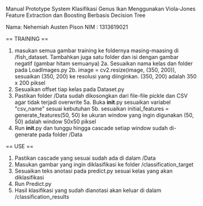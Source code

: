 Manual Prototype System Klasifikasi Genus Ikan Menggunakan 
Viola-Jones Feature Extraction dan Boosting Berbasis Decision Tree

Nama: Nehemiah Austen Pison
NIM	: 1313619021

== TRAINING ==
1. masukan semua gambar training ke foldernya
masing-maasing di /fish_dataset. Tambahkan juga satu folder dan isi dengan gambar negatif (gambar hitam semuanya)
2a. Sesuaikan nama kelas dan folder pada LoadImages.py
2b. image = cv2.resize(image, (350, 200)), sesuaikan (350, 200) ke resolusi yang diinginkan. (350, 200) adalah 350 x 200 piksel
3. Sesuaikan offset tiap kelas pada Dataset.py
4. Pastikan folder /Data sudah dikosongkan dari file-file pickle dan CSV agar tidak terjadi overwrite
5a. Buka __init__.py sesuaikan variabel "csv_name" sesuai kebutuhan
5b. sesuaikan initial_features = generate_features(50, 50) ke ukuran window yang ingin digunakan (50, 50) adalah window 50x50 piksel
6. Run __init__.py dan tunggu hingga cascade setiap window sudah di-generate pada folder /Data

== USE ==
1. Pastikan cascade yang sesuai sudah ada di dalam /Data
2. Masukan gambar yang ingin diklasifikasi ke folder /classification_target
3. Sesuaikan teks anotasi pada predict.py sesuai kelas yang akan diklasifikasi
4. Run Predict.py
5. Hasil klasifikasi yang sudah dianotasi akan keluar di dalam /classification_results